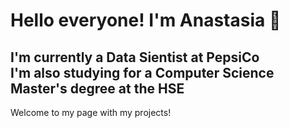 # Hello everyone! I'm Anastasia 🌺
## I'm currently a Data Sientist at PepsiCo <br/> I'm also studying for a Computer Science Master's degree at the HSE 
Welcome to my page with my projects!

